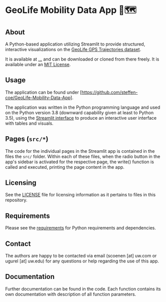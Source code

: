 # GeoLife Mobility Data App 🌆🗺️

## About

A Python-based application utilizing Streamlit to provide structured, interactive visualizations on the [GeoLife GPS Trajectories dataset](https://www.microsoft.com/en-us/download/details.aspx?id=52367&from=https%3A%2F%2Fresearch.microsoft.com%2Fen-us%2Fdownloads%2Fb16d359d-d164-469e-9fd4-daa38f2b2e13%2F).

It is available at [...](...) and can be downloaded or cloned from there freely. It is available under an [MIT License](LICENSE).

## Usage

The application can be found under [https://github.com/steffen-coe/GeoLife-Mobility-Data-App].

The application was written in the Python programming language and used on the Python version 3.8 (downward capability given at least to Python 3.5), using the [Streamlit interface](https://streamlit.io/) to produce an interactive user interface with tables and visuals.

## Pages (`src/*`)

The code for the individual pages in the Streamlit app is contained in the files the `src/` folder. Within each of these files, when the radio button in the app's sidebar is activated for the respective page, the write() function is called and executed, printing the page content in the app.

## Licensing

See the [LICENSE](LICENSE) file for licensing information as it pertains to files in this repository.

## Requirements

Please see the [requirements](requirements.txt) for Python requirements and dependencies.

## Contact

The authors are happy to be contacted via email (scoenen [at] uw.com or ugurel [at] uw.edu) for any questions or help regarding the use of this app.

## Documentation

Further documentation can be found in the code. Each function contains its own documentation with description of all function parameters.

